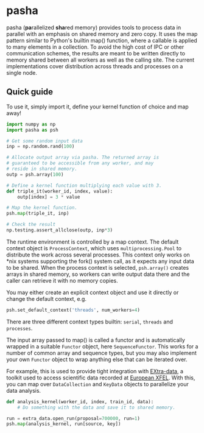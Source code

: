 # pasha

pasha (**pa**rallelized **sha**red memory) provides tools to process data in parallel with an emphasis on shared memory and zero copy. It uses the map pattern similar to Python's builtin map() function, where a callable is applied to many elements in a collection. To avoid the high cost of IPC or other communication schemes, the results are meant to be written directly to memory shared between all workers as well as the calling site. The current implementations cover distribution across threads and processes on a single node.

## Quick guide

To use it, simply import it, define your kernel function of choice and map away!
```python
import numpy as np
import pasha as psh

# Get some random input data
inp = np.random.rand(100)

# Allocate output array via pasha. The returned array is
# guaranteed to be accessible from any worker, and may
# reside in shared memory.
outp = psh.array(100)

# Define a kernel function multiplying each value with 3.
def triple_it(worker_id, index, value):
    outp[index] = 3 * value

# Map the kernel function.
psh.map(triple_it, inp)

# Check the result
np.testing.assert_allclose(outp, inp*3)
```
The runtime environment is controlled by a map context. The default context object is `ProcessContext`, which uses `multiprocessing.Pool` to distribute the work across several processes. This context only works on \*nix systems supporting the fork() system call, as it expects any input data to be shared. When the process context is selected, `psh.array()` creates arrays in shared memory, so workers can write output data there and the caller can retrieve it with no memory copies.

You may either create an explicit context object and use it directly or change the default context, e.g.

```python
psh.set_default_context('threads', num_workers=4)
```
There are three different context types builtin: `serial`, `threads` and `processes`.

The input array passed to map() is called a functor and is automatically wrapped in a suitable `Functor` object, here `SequenceFunctor`. This works for a number of common array and sequence types, but you may also implement your own `Functor` object to wrap anything else that can be iterated over.

For example, this is used to provide tight integration with [EXtra-data](https://github.com/European-XFEL/EXtra-data), a toolkit used to access scientific data recorded at [European XFEL](https://www.xfel.eu/). With this, you can map over `DataCollection` and `KeyData` objects to parallelize your data analysis.
```python
def analysis_kernel(worker_id, index, train_id, data):
    # Do something with the data and save it to shared memory.

run = extra_data.open_run(proposal=700000, run=1)
psh.map(analysis_kernel, run[source, key])
```